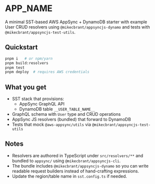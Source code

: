# __APP_NAME__

A minimal SST-based AWS AppSync + DynamoDB starter with example User CRUD resolvers using `@mikecbrant/appsyncjs-dynamo` and tests with `@mikecbrant/appsyncjs-test-utils`.

## Quickstart

```bash
pnpm i   # or npm/yarn
pnpm build:resolvers
pnpm test
pnpm deploy  # requires AWS credentials
```

## What you get

- SST stack that provisions:
  - AppSync GraphQL API
  - DynamoDB table `__USER_TABLE_NAME__`
- GraphQL schema with `User` type and CRUD operations
- AppSync JS resolvers (bundled) that forward to DynamoDB
- Tests that mock `@aws-appsync/utils` via `@mikecbrant/appsyncjs-test-utils`

## Notes

- Resolvers are authored in TypeScript under `src/resolvers/**` and bundled to `appsync/` using `@mikecbrant/appsyncjs-cli`.
- The bundle includes `@mikecbrant/appsyncjs-dynamo` so you can write readable request builders instead of hand-crafting expressions.
- Update the region/table name in `sst.config.ts` if needed.

